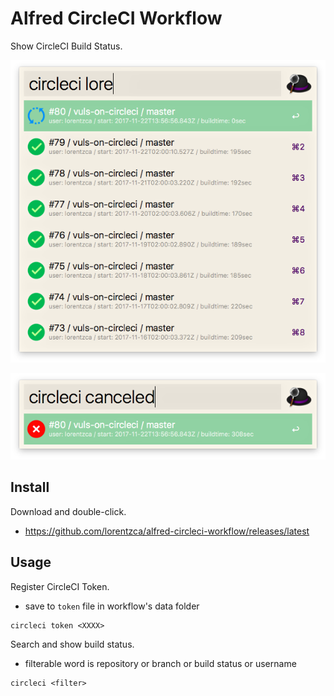 # Alfred CircleCI Workflow

Show CircleCI Build Status.

![](./image1.png)

![](./image2.png)

## Install

Download and double-click.

- https://github.com/lorentzca/alfred-circleci-workflow/releases/latest

## Usage

Register CircleCI Token.

- save to `token` file in workflow's data folder

```
circleci token <XXXX>
```

Search and show build status.

- filterable word is repository or branch or build status or username

```
circleci <filter>
```
